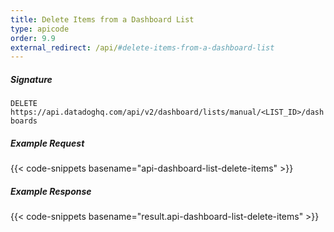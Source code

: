 ```yaml
---
title: Delete Items from a Dashboard List
type: apicode
order: 9.9
external_redirect: /api/#delete-items-from-a-dashboard-list
---
```


##### Signature

`DELETE https://api.datadoghq.com/api/v2/dashboard/lists/manual/<LIST_ID>/dashboards`

##### Example Request

{{< code-snippets basename="api-dashboard-list-delete-items" >}}

##### Example Response

{{< code-snippets basename="result.api-dashboard-list-delete-items" >}}
